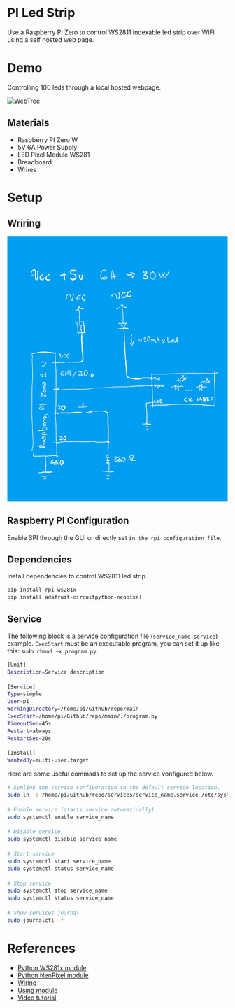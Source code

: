 # PI Led Strip
Use a Raspberry PI Zero to control WS2811 indexable led strip over WiFi using a self hosted web page.

# Demo
Controlling 100 leds through a local hosted webpage.  

![WebTree](./preview/demo.gif)

## Materials
- Raspberry PI Zero W
- 5V 6A Power Supply
- LED Pixel Module WS281
- Breadboard
- Wrires

# Setup
## Wriring
![Wiring](./preview/wiring.png)

## Raspberry PI Configuration
Enable SPI through the GUI or directly set `` in the rpi configuration file ``.

## Dependencies
Install dependencies to control WS2811 led strip.
```bash
pip install rpi-ws281x
pip install adafruit-circuitpython-neopixel
```
## Service
The following block is a service configuration file (`service_name.service`) example. `ExecStart` must be an executable program, you can set it up like this: `sudo chmod +x program.py`.

```bash
[Unit]
Description=Service description

[Service]
Type=simple
User=pi
WorkingDirectory=/home/pi/Github/repo/main
ExecStart=/home/pi/Github/repo/main/./program.py
TimeoutSec=45s
Restart=always
RestartSec=20s

[Install]
WantedBy=multi-user.target
```

Here are some useful commads to set up the service vonfigured below.
```bash
# Symlink the service configuration to the default service location.
sudo ln -s /home/pi/Github/repo/services/service_name.service /etc/systemd/system

# Enable service (starts service automatically)
sudo systemctl enable service_name

# Disable service
sudo systemctl disable service_name

# Start service
sudo systemctl start service_name
sudo systemctl status service_name

# Stop service
sudo systemctl stop service_name
sudo systemctl status service_name

# Show services journal
sudo journalctl -f
```

# References
- [Python WS281x module](https://pypi.org/project/rpi-ws281x/)
- [Python NeoPixel module](https://docs.circuitpython.org/projects/neopixel/en/latest/)
- [Wiring](https://learn.adafruit.com/neopixels-on-raspberry-pi/raspberry-pi-wiring)
- [Using module](https://tutorials-raspberrypi.com/how-to-control-a-raspberry-pi-ws2801-rgb-led-strip/)
- [Video tutorial](https://www.youtube.com/watch?v=KJupt2LIjp4)
